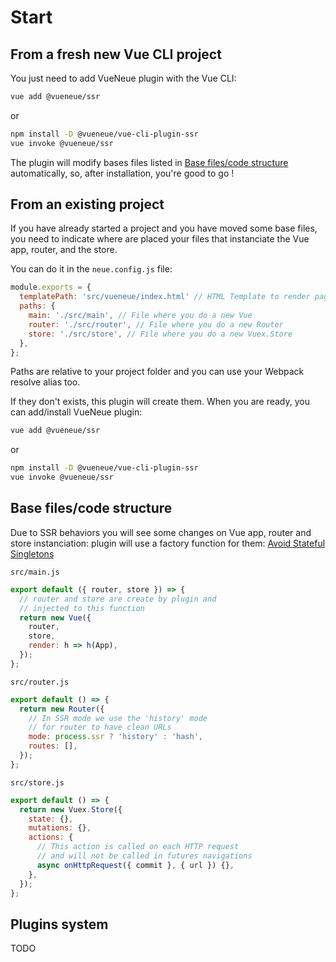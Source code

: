 # Start

## From a fresh new Vue CLI project

You just need to add VueNeue plugin with the Vue CLI:

```bash
vue add @vueneue/ssr
```

or

```bash
npm install -D @vueneue/vue-cli-plugin-ssr
vue invoke @vueneue/ssr
```

The plugin will modify bases files listed in [Base files/code structure](#base-files-code-structure)
automatically, so, after installation, you're good to go !

## From an existing project

If you have already started a project and you have moved some base files, you
need to indicate where are placed your files that instanciate the Vue app, router, and the store.

You can do it in the `neue.config.js` file:

```js
module.exports = {
  templatePath: 'src/vueneue/index.html' // HTML Template to render pages (relative to your project path)
  paths: {
    main: './src/main', // File where you do a new Vue
    router: './src/router', // File where you do a new Router
    store: './src/store', // File where you do a new Vuex.Store
  },
};
```

Paths are relative to your project folder and you can use your Webpack resolve alias too.

If they don't exists, this plugin will create them. When you are ready,
you can add/install VueNeue plugin:

```bash
vue add @vueneue/ssr
```

or

```bash
npm install -D @vueneue/vue-cli-plugin-ssr
vue invoke @vueneue/ssr
```

## Base files/code structure

Due to SSR behaviors you will see some changes on Vue app, router and store
instanciation: plugin will use a factory function for them: [Avoid Stateful Singletons](https://ssr.vuejs.org/guide/structure.html#avoid-stateful-singletons)

`src/main.js`

```js
export default ({ router, store }) => {
  // router and store are create by plugin and
  // injected to this function
  return new Vue({
    router,
    store,
    render: h => h(App),
  });
};
```

`src/router.js`

```js
export default () => {
  return new Router({
    // In SSR mode we use the 'history' mode
    // for router to have clean URLs
    mode: process.ssr ? 'history' : 'hash',
    routes: [],
  });
};
```

`src/store.js`

```js
export default () => {
  return new Vuex.Store({
    state: {},
    mutations: {},
    actions: {
      // This action is called on each HTTP request
      // and will not be called in futures navigations
      async onHttpRequest({ commit }, { url }) {},
    },
  });
};
```

## Plugins system

TODO
